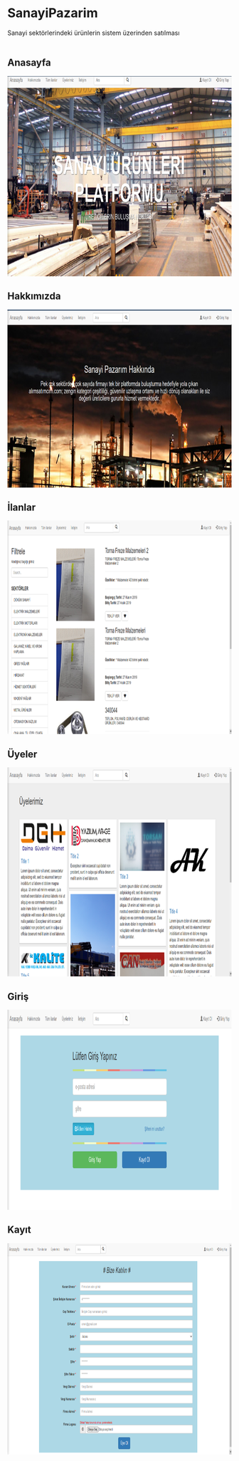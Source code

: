 # SanayiPazarim
Sanayi sektörlerindeki ürünlerin sistem üzerinden satılması<br/><br/>
## Anasayfa
<img src=/assets/anasayfa.png width=720 height=450 /><br/>
## Hakkımızda
<img src=/assets/hakkimizda.png width=720 height=400 /><br/>
## İlanlar
<img src=/assets/ilanlar.png width=720 height=480 /><br/>
## Üyeler
<img src=/assets/uyeler.png width=720 height=470 /><br/>
## Giriş
<img src=/assets/giris.png width=720 height=450 /><br/>
## Kayıt
<img src=/assets/kayit.png width=720 height=475 /><br/>
